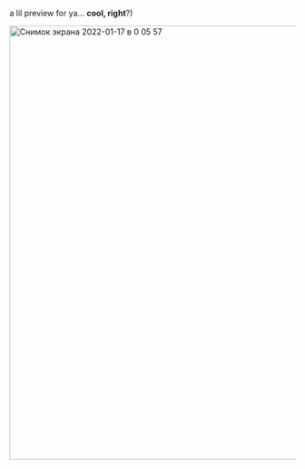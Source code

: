 a lil preview for ya... **cool, right**?)

<img width="765" alt="Снимок экрана 2022-01-17 в 0 05 57" src="https://user-images.githubusercontent.com/55050048/149678077-c9364764-9083-480a-a54c-f38a91c91c46.png">
